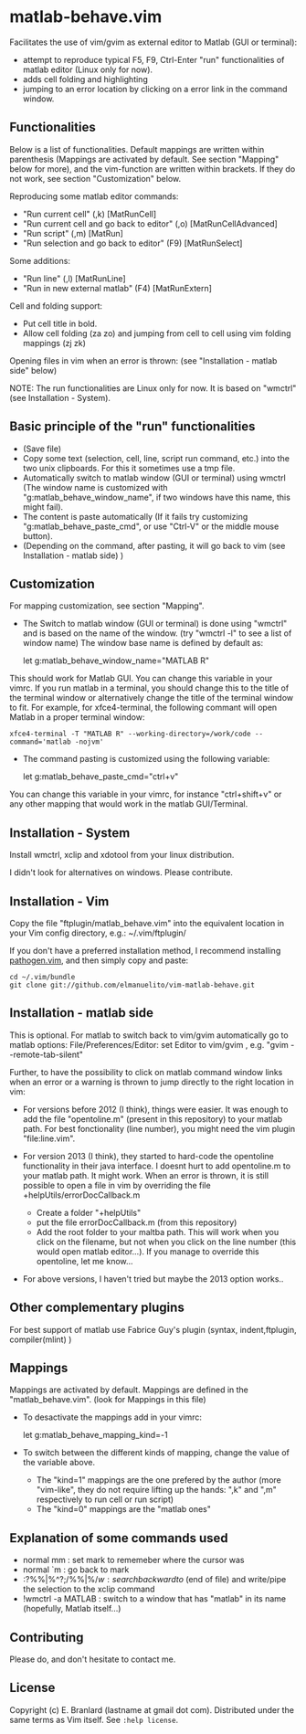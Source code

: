 matlab-behave.vim  
==============

Facilitates the use of vim/gvim as external editor to Matlab (GUI or terminal):
- attempt to reproduce typical F5, F9, Ctrl-Enter "run" functionalities of matlab editor (Linux only for now).
- adds cell folding and highlighting
- jumping to an error location by clicking on a error link in the command window.


Functionalities
----------------

Below is a list of functionalities. Default mappings are written within parenthesis (Mappings are activated by default. See section "Mapping" below for more), and the vim-function are written within brackets. If they do not work, see section "Customization" below.

Reproducing some matlab editor commands:
- "Run current cell" (,k) [MatRunCell]
- "Run current cell and go back to editor" (,o) [MatRunCellAdvanced]
- "Run script" (,m)  [MatRun]
- "Run selection and go back to editor" (F9) [MatRunSelect]

Some additions:
- "Run line" (,l) [MatRunLine]
- "Run in new external matlab" (F4) [MatRunExtern]


Cell and folding support:
- Put cell title in bold. 
- Allow cell folding (za zo) and jumping from cell to cell using vim folding mappings (zj zk)

Opening files in vim when an error is thrown: (see "Installation - matlab side" below)


NOTE: The run functionalities are Linux only for now. It is based on "wmctrl" (see Installation - System). 



Basic principle of the "run" functionalities
---------------------------------------------------------------------

- (Save file)
- Copy some text (selection, cell, line, script run command, etc.) into the two unix clipboards. For this it sometimes use a tmp file.
- Automatically switch to matlab window (GUI or terminal) using wmctrl (The window name is customized with "g:matlab_behave_window_name", if two windows have this name, this might fail).
- The content is paste automatically (If it fails try customizing "g:matlab_behave_paste_cmd", or use "Ctrl-V" or the middle mouse button).
- (Depending on the command, after pasting, it will go back to vim (see Installation - matlab side) )


Customization
-------------

For mapping customization, see section "Mapping".

- The Switch to matlab window (GUI or terminal) is done using "wmctrl" and is based on the name of the window. (try "wmctrl -l" to see a list of window name)
The window base name is defined by default as:

    let g:matlab_behave_window_name="MATLAB R"

This should work for Matlab GUI. You can change this variable in your vimrc. If you run matlab in a terminal, you should change this to the title of the terminal window or alternatively change the title of the terminal window to fit. For example, for xfce4-terminal, the following commant will open Matlab in a proper terminal window:

    xfce4-terminal -T "MATLAB R" --working-directory=/work/code --command='matlab -nojvm'

- The command pasting is customized using the following variable:

    let g:matlab_behave_paste_cmd="ctrl+v"

You can change this variable in your vimrc, for instance "ctrl+shift+v" or any other mapping that would work in the matlab GUI/Terminal.



Installation - System
---------------------


Install wmctrl, xclip and xdotool from your linux distribution.

I didn't look for alternatives on windows. Please contribute. 


Installation - Vim
------------------

Copy the file "ftplugin/matlab_behave.vim" into the equivalent location in your Vim config directory, e.g.: ~/.vim/ftplugin/ 


If you don't have a preferred installation method, I recommend installing [pathogen.vim](https://github.com/tpope/vim-pathogen), and then simply copy and paste:

    cd ~/.vim/bundle
    git clone git://github.com/elmanuelito/vim-matlab-behave.git


Installation - matlab side
---------------------------

This is optional.  For matlab to switch back to vim/gvim automatically go to matlab options: File/Preferences/Editor: set Editor to vim/gvim , e.g. "gvim --remote-tab-silent"

Further, to have the possibility to click on matlab command window links when an error or a warning is thrown to jump directly to the right location in vim: 

- For versions before 2012 (I think), things were easier. It was enough to add the file "opentoline.m" (present in this repository) to your matlab path.
For best fonctionality (line number), you might need the vim plugin "file:line.vim".

- For version 2013 (I think), they started to hard-code the opentoline functionality in their java interface. I doesnt hurt to add opentoline.m to your matlab path. It might work.
When an error is thrown, it is still possible to open a file in vim by overriding the file +helpUtils/errorDocCallback.m
   - Create a folder "+helpUtils"
   - put the file errorDocCallback.m (from this repository)
   - Add the root folder to your maltba path. 
This will work when you click on the filename, but not when you click on the line number (this would open matlab editor...). If you manage to override this opentoline, let me know...


- For above versions, I haven't tried but maybe the 2013 option works..



    

Other complementary plugins
---------------------------

For best support of matlab use Fabrice Guy's plugin
(syntax, indent,ftplugin, compiler(mlint) )




Mappings
------------------------------------------------

Mappings are activated by default.
Mappings are defined in the "matlab_behave.vim". (look for Mappings in this file)
- To desactivate the mappings add in your vimrc:

    let g:matlab_behave_mapping_kind=-1


- To switch between the different kinds of mapping, change the value of the variable above.
   - The "kind=1" mappings are the one prefered by the author (more "vim-like", they do not require lifting up the hands: ",k" and ",m" respectively to run cell or run script)
   - The "kind=0" mappings are the "matlab ones"



Explanation of some commands used
----------------------------

- normal mm : set mark to rememeber where the cursor was
- normal `m : go back to mark
- :?%%\|\%^?;/%%\|\%$/w   : search backward to %% OR beginning of file  and then forward to %% OR \%$ (end of file) and write/pipe the selection to the xclip command
- !wmctrl -a MATLAB  : switch to a window that has "matlab" in its name (hopefully, Matlab itself...)



Contributing
------------

Please do, and don't hesitate to contact me.


License
-------

Copyright (c) E. Branlard (lastname at gmail dot com).  Distributed under the same terms as Vim itself.
See `:help license`.
